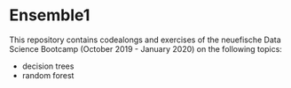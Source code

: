 # Ensemble1

This repository contains codealongs and exercises of the neuefische Data Science Bootcamp (October 2019 - January 2020) on the following topics:
- decision trees
- random forest

